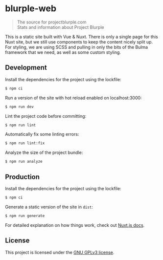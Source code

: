 # blurple-web

> The source for projectblurple.com\
> Stats and information about Project Blurple

This is a static site built with Vue & Nuxt.
There is only a single page for this Nuxt site, but we still use components to keep the content nicely split up.
For styling, we are using SCSS and pulling in only the bits of the Bulma framework that we need, as well as some custom styling.

## Development

Install the dependencies for the project using the lockfile:
```bash
$ npm ci
```

Run a version of the site with hot reload enabled on localhost:3000:
```bash
$ npm run dev
```

Lint the project code before committing:
```bash
$ npm run lint
```

Automatically fix some linting errors:
```bash
$ npm run lint:fix
```

Analyze the size of the project bundle:
```bash
$ npm run analyze
```

## Production

Install the dependencies for the project using the lockfile:
```bash
$ npm ci
```

Generate a static version of the site in `dist`:
```bash
$ npm run generate
```

For detailed explanation on how things work, check out [Nuxt.js docs](https://nuxtjs.org).

## License

This project is licensed under the [GNU GPLv3 license](LICENSE).
